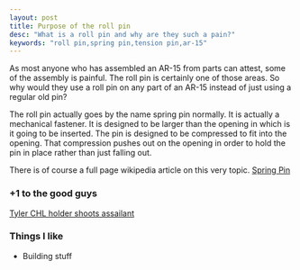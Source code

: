 ```yaml
---
layout: post
title: Purpose of the roll pin
desc: "What is a roll pin and why are they such a pain?"
keywords: "roll pin,spring pin,tension pin,ar-15"
---
```

As most anyone who has assembled an AR-15 from parts can attest, some of the assembly is painful.  The roll pin is certainly one of those areas.  So why would they use a roll pin on any part of an AR-15 instead of just using a regular old pin?

The roll pin actually goes by the name spring pin normally.  It is actually a mechanical fastener.  It is designed to be larger than the opening in which is it going to be inserted.  The pin is designed to be compressed to fit into the opening.  That compression pushes out on the opening in order to hold the pin in place rather than just falling out.

There is of course a full page wikipedia article on this very topic.  [Spring Pin](http://en.wikipedia.org/wiki/Spring_pin "Spring Pin")

### +1 to the good guys
[Tyler CHL holder shoots assailant](http://www.kltv.com/story/27761859/tyler-police-id-gunman-in-weekend-shooting)

### Things I like
+ Building stuff
